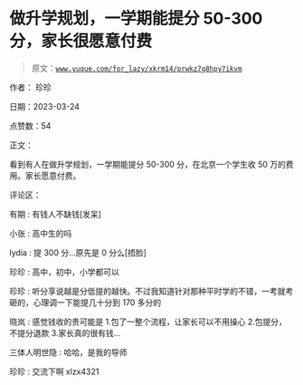 # 做升学规划，一学期能提分 50-300 分，家长很愿意付费

> 原文：[`www.yuque.com/for_lazy/xkrm14/prwkz7g8hpy7ikvm`](https://www.yuque.com/for_lazy/xkrm14/prwkz7g8hpy7ikvm)

作者： 珍珍

日期：2023-03-24

点赞数：54

正文：

看到有人在做升学规划，一学期能提分 50-300 分，在北京一个学生收 50 万的费用。家长愿意付费。

评论区：

有期 : 有钱人不缺钱[发呆]

小张 : 高中生的吗

lydia : 提 300 分…原先是 0 分么[捂脸]

珍珍 : 高中，初中，小学都可以

珍珍 : 听分享说越是分低提的越快。不过我知道针对那种平时学的不错，一考就考砸的，心理调一下能提几十分到 170 多分的

晓岚 : 感觉钱收的贵可能是 1.包了一整个流程，让家长可以不用操心 2.包提分，不提分退款 3.家长真的很有钱…

三体人明世隐 : 哈哈，是我的导师

珍珍 : 交流下啊 xlzx4321

